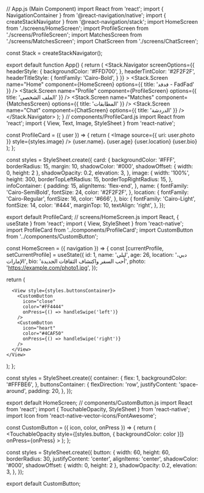 // App.js (Main Component)
import React from 'react';
import { NavigationContainer } from '@react-navigation/native';
import { createStackNavigator } from '@react-navigation/stack';
import HomeScreen from './screens/HomeScreen';
import ProfileScreen from './screens/ProfileScreen';
import MatchesScreen from './screens/MatchesScreen';
import ChatScreen from './screens/ChatScreen';

const Stack = createStackNavigator();

export default function App() {
  return (
    <NavigationContainer>
      <Stack.Navigator
        screenOptions={{
          headerStyle: {
            backgroundColor: '#FFD700',
          },
          headerTintColor: '#2F2F2F',
          headerTitleStyle: {
            fontFamily: 'Cairo-Bold',
          }
        }}
      >
        <Stack.Screen name="Home" component={HomeScreen} 
          options={{ title: 'فدفد - FadFad' }} />
        <Stack.Screen name="Profile" component={ProfileScreen} 
          options={{ title: 'الملف الشخصي' }} />
        <Stack.Screen name="Matches" component={MatchesScreen} 
          options={{ title: 'المطابقات' }} />
        <Stack.Screen name="Chat" component={ChatScreen} 
          options={{ title: 'الدردشة' }} />
      </Stack.Navigator>
    </NavigationContainer>
  );
}
// components/ProfileCard.js
import React from 'react';
import { View, Text, Image, StyleSheet } from 'react-native';

const ProfileCard = ({ user }) => {
  return (
    <View style={styles.card}>
      <Image source={{ uri: user.photo }} style={styles.image} />
      <View style={styles.infoContainer}>
        <Text style={styles.name}>{user.name}، {user.age}</Text>
        <Text style={styles.location}>{user.location}</Text>
        <Text style={styles.bio}>{user.bio}</Text>
      </View>
    </View>
  );
};

const styles = StyleSheet.create({
  card: {
    backgroundColor: '#FFF',
    borderRadius: 15,
    margin: 10,
    shadowColor: '#000',
    shadowOffset: { width: 0, height: 2 },
    shadowOpacity: 0.2,
    elevation: 3,
  },
  image: {
    width: '100%',
    height: 300,
    borderTopLeftRadius: 15,
    borderTopRightRadius: 15,
  },
  infoContainer: {
    padding: 15,
    alignItems: 'flex-end',
  },
  name: {
    fontFamily: 'Cairo-SemiBold',
    fontSize: 24,
    color: '#2F2F2F',
  },
  location: {
    fontFamily: 'Cairo-Regular',
    fontSize: 16,
    color: '#666',
  },
  bio: {
    fontFamily: 'Cairo-Light',
    fontSize: 14,
    color: '#444',
    marginTop: 10,
    textAlign: 'right',
  },
});

export default ProfileCard;
// screens/HomeScreen.js
import React, { useState } from 'react';
import { View, StyleSheet } from 'react-native';
import ProfileCard from '../components/ProfileCard';
import CustomButton from '../components/CustomButton';

const HomeScreen = ({ navigation }) => {
  const [currentProfile, setCurrentProfile] = useState({
    id: 1,
    name: 'ليلى',
    age: 26,
    location: 'دبي، الإمارات',
    bio: 'أحب السفر واكتشاف الثقافات الجديدة',
    photo: 'https://example.com/photo1.jpg',
  });

  return (
    <View style={styles.container}>
      <ProfileCard user={currentProfile} />
      
      <View style={styles.buttonsContainer}>
        <CustomButton 
          icon="close" 
          color="#FF4444" 
          onPress={() => handleSwipe('left')} 
        />
        <CustomButton 
          icon="heart" 
          color="#4CAF50" 
          onPress={() => handleSwipe('right')} 
        />
      </View>
    </View>
  );
};

const styles = StyleSheet.create({
  container: {
    flex: 1,
    backgroundColor: '#FFFBE6',
  },
  buttonsContainer: {
    flexDirection: 'row',
    justifyContent: 'space-around',
    padding: 20,
  },
});

export default HomeScreen;
// components/CustomButton.js
import React from 'react';
import { TouchableOpacity, StyleSheet } from 'react-native';
import Icon from 'react-native-vector-icons/FontAwesome';

const CustomButton = ({ icon, color, onPress }) => {
  return (
    <TouchableOpacity 
      style={[styles.button, { backgroundColor: color }]}
      onPress={onPress}
    >
      <Icon name={icon} size={30} color="white" />
    </TouchableOpacity>
  );
};

const styles = StyleSheet.create({
  button: {
    width: 60,
    height: 60,
    borderRadius: 30,
    justifyContent: 'center',
    alignItems: 'center',
    shadowColor: '#000',
    shadowOffset: { width: 0, height: 2 },
    shadowOpacity: 0.2,
    elevation: 3,
  },
});

export default CustomButton;
